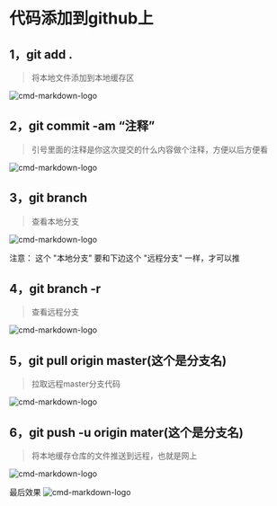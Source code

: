 # 代码添加到github上

## 1，git add .

> 将本地文件添加到本地缓存区

![cmd-markdown-logo](https://p1-jj.byteimg.com/tos-cn-i-t2oaga2asx/gold-user-assets/2019/10/21/16ded384d93ac8c2~tplv-t2oaga2asx-zoom-in-crop-mark:3024:0:0:0.awebp)

## 2，git commit -am “注释”

> 引号里面的注释是你这次提交的什么内容做个注释，方便以后方便看

![cmd-markdown-logo](https://p1-jj.byteimg.com/tos-cn-i-t2oaga2asx/gold-user-assets/2019/10/21/16ded38962dde273~tplv-t2oaga2asx-zoom-in-crop-mark:3024:0:0:0.awebp)

## 3，git branch

> 查看本地分支

![cmd-markdown-logo](https://p1-jj.byteimg.com/tos-cn-i-t2oaga2asx/gold-user-assets/2019/10/21/16ded38e147594fd~tplv-t2oaga2asx-zoom-in-crop-mark:3024:0:0:0.awebp)

注意：  这个 "本地分支" 要和下边这个 "远程分支" 一样，才可以推

## 4，git branch -r

> 查看远程分支

![cmd-markdown-logo](https://user-gold-cdn.xitu.io/2019/10/21/16ded723c7cf5ec4?w=675&h=175&f=png&s=22946)

## 5，git pull origin master(这个是分支名)

> 拉取远程master分支代码

![cmd-markdown-logo](https://p1-jj.byteimg.com/tos-cn-i-t2oaga2asx/gold-user-assets/2019/10/21/16ded3931549a585~tplv-t2oaga2asx-zoom-in-crop-mark:3024:0:0:0.awebp)

## 6，git push -u origin mater(这个是分支名)

> 将本地缓存仓库的文件推送到远程，也就是网上

![cmd-markdown-logo](https://p1-jj.byteimg.com/tos-cn-i-t2oaga2asx/gold-user-assets/2019/10/21/16ded39bcee28eee~tplv-t2oaga2asx-zoom-in-crop-mark:3024:0:0:0.awebp)

最后效果
![cmd-markdown-logo](https://p1-jj.byteimg.com/tos-cn-i-t2oaga2asx/gold-user-assets/2019/10/21/16ded3a82a731b9e~tplv-t2oaga2asx-zoom-in-crop-mark:3024:0:0:0.awebp)